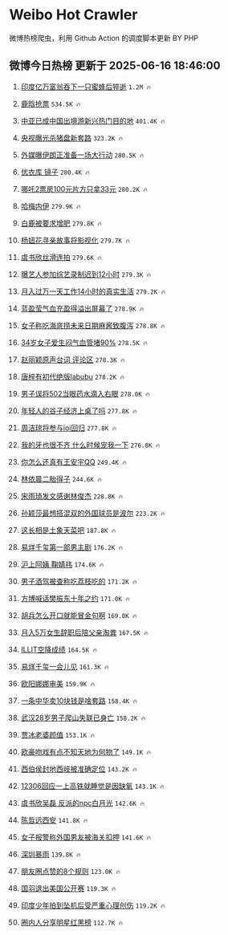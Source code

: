 # Weibo Hot Crawler 



微博热榜爬虫，利用 Github Action 的调度脚本更新 BY PHP 


## 微博今日热榜 更新于 2025-06-16 18:46:00 
1. [印度亿万富翁吞下一只蜜蜂后猝逝](https://s.weibo.com/weibo?q=%23%E5%8D%B0%E5%BA%A6%E4%BA%BF%E4%B8%87%E5%AF%8C%E7%BF%81%E5%90%9E%E4%B8%8B%E4%B8%80%E5%8F%AA%E8%9C%9C%E8%9C%82%E5%90%8E%E7%8C%9D%E9%80%9D%23&t=31&band_rank=1&Refer=top) `1.2M 🔥` 

1. [鹿晗抢票](https://s.weibo.com/weibo?q=%E9%B9%BF%E6%99%97%E6%8A%A2%E7%A5%A8&t=31&band_rank=2&Refer=top) `534.5K 🔥` 

1. [中亚已成中国出境游新兴热门目的地](https://s.weibo.com/weibo?q=%23%E4%B8%AD%E4%BA%9A%E5%B7%B2%E6%88%90%E4%B8%AD%E5%9B%BD%E5%87%BA%E5%A2%83%E6%B8%B8%E6%96%B0%E5%85%B4%E7%83%AD%E9%97%A8%E7%9B%AE%E7%9A%84%E5%9C%B0%23&t=31&band_rank=3&Refer=top) `401.4K 🔥` 

1. [央视曝光杀猪盘新套路](https://s.weibo.com/weibo?q=%23%E5%A4%AE%E8%A7%86%E6%9B%9D%E5%85%89%E6%9D%80%E7%8C%AA%E7%9B%98%E6%96%B0%E5%A5%97%E8%B7%AF%23&t=31&band_rank=4&Refer=top) `323.2K 🔥` 

1. [外媒曝伊朗正准备一场大行动](https://s.weibo.com/weibo?q=%23%E5%A4%96%E5%AA%92%E6%9B%9D%E4%BC%8A%E6%9C%97%E6%AD%A3%E5%87%86%E5%A4%87%E4%B8%80%E5%9C%BA%E5%A4%A7%E8%A1%8C%E5%8A%A8%23&t=31&band_rank=5&Refer=top) `280.5K 🔥` 

1. [优衣库 镜子](https://s.weibo.com/weibo?q=%E4%BC%98%E8%A1%A3%E5%BA%93%20%E9%95%9C%E5%AD%90&t=31&band_rank=6&Refer=top) `280.4K 🔥` 

1. [哪吒2票房100元片方只拿33元](https://s.weibo.com/weibo?q=%23%E5%93%AA%E5%90%922%E7%A5%A8%E6%88%BF100%E5%85%83%E7%89%87%E6%96%B9%E5%8F%AA%E6%8B%BF33%E5%85%83%23&t=31&band_rank=7&Refer=top) `280.2K 🔥` 

1. [哈梅内伊](https://s.weibo.com/weibo?q=%E5%93%88%E6%A2%85%E5%86%85%E4%BC%8A&t=31&band_rank=8&Refer=top) `279.9K 🔥` 

1. [白鹿被要求增肥](https://s.weibo.com/weibo?q=%E7%99%BD%E9%B9%BF%E8%A2%AB%E8%A6%81%E6%B1%82%E5%A2%9E%E8%82%A5&t=31&band_rank=9&Refer=top) `279.8K 🔥` 

1. [杨妞花寻亲故事将影视化](https://s.weibo.com/weibo?q=%23%E6%9D%A8%E5%A6%9E%E8%8A%B1%E5%AF%BB%E4%BA%B2%E6%95%85%E4%BA%8B%E5%B0%86%E5%BD%B1%E8%A7%86%E5%8C%96%23&t=31&band_rank=10&Refer=top) `279.7K 🔥` 

1. [虞书欣丝滑连拍](https://s.weibo.com/weibo?q=%23%E8%99%9E%E4%B9%A6%E6%AC%A3%E4%B8%9D%E6%BB%91%E8%BF%9E%E6%8B%8D%23&t=31&band_rank=11&Refer=top) `279.6K 🔥` 

1. [曝艺人参加综艺录制迟到12小时](https://s.weibo.com/weibo?q=%23%E6%9B%9D%E8%89%BA%E4%BA%BA%E5%8F%82%E5%8A%A0%E7%BB%BC%E8%89%BA%E5%BD%95%E5%88%B6%E8%BF%9F%E5%88%B012%E5%B0%8F%E6%97%B6%23&t=31&band_rank=12&Refer=top) `279.3K 🔥` 

1. [月入过万一天工作14小时的真实生活](https://s.weibo.com/weibo?q=%E6%9C%88%E5%85%A5%E8%BF%87%E4%B8%87%E4%B8%80%E5%A4%A9%E5%B7%A5%E4%BD%9C14%E5%B0%8F%E6%97%B6%E7%9A%84%E7%9C%9F%E5%AE%9E%E7%94%9F%E6%B4%BB&t=31&band_rank=13&Refer=top) `279.2K 🔥` 

1. [蓝盈莹气血充盈得溢出屏幕了](https://s.weibo.com/weibo?q=%E8%93%9D%E7%9B%88%E8%8E%B9%E6%B0%94%E8%A1%80%E5%85%85%E7%9B%88%E5%BE%97%E6%BA%A2%E5%87%BA%E5%B1%8F%E5%B9%95%E4%BA%86&t=31&band_rank=14&Refer=top) `278.9K 🔥` 

1. [女子称吃海底捞未来日期麻酱致腹泻](https://s.weibo.com/weibo?q=%23%E5%A5%B3%E5%AD%90%E7%A7%B0%E5%90%83%E6%B5%B7%E5%BA%95%E6%8D%9E%E6%9C%AA%E6%9D%A5%E6%97%A5%E6%9C%9F%E9%BA%BB%E9%85%B1%E8%87%B4%E8%85%B9%E6%B3%BB%23&t=31&band_rank=15&Refer=top) `278.8K 🔥` 

1. [34岁女子爱生闷气血管堵90%](https://s.weibo.com/weibo?q=%2334%E5%B2%81%E5%A5%B3%E5%AD%90%E7%88%B1%E7%94%9F%E9%97%B7%E6%B0%94%E8%A1%80%E7%AE%A1%E5%A0%B590%25%23&t=31&band_rank=16&Refer=top) `278.5K 🔥` 

1. [赵丽颖原声台词 评论区](https://s.weibo.com/weibo?q=%E8%B5%B5%E4%B8%BD%E9%A2%96%E5%8E%9F%E5%A3%B0%E5%8F%B0%E8%AF%8D%20%E8%AF%84%E8%AE%BA%E5%8C%BA&t=31&band_rank=17&Refer=top) `278.3K 🔥` 

1. [唐梓有初代绝版labubu](https://s.weibo.com/weibo?q=%23%E5%94%90%E6%A2%93%E6%9C%89%E5%88%9D%E4%BB%A3%E7%BB%9D%E7%89%88labubu%23&t=31&band_rank=18&Refer=top) `278.2K 🔥` 

1. [男子误将502当眼药水滴入右眼](https://s.weibo.com/weibo?q=%23%E7%94%B7%E5%AD%90%E8%AF%AF%E5%B0%86502%E5%BD%93%E7%9C%BC%E8%8D%AF%E6%B0%B4%E6%BB%B4%E5%85%A5%E5%8F%B3%E7%9C%BC%23&t=31&band_rank=19&Refer=top) `278.0K 🔥` 

1. [年轻人的谷子经济上桌了吗](https://s.weibo.com/weibo?q=%23%E5%B9%B4%E8%BD%BB%E4%BA%BA%E7%9A%84%E8%B0%B7%E5%AD%90%E7%BB%8F%E6%B5%8E%E4%B8%8A%E6%A1%8C%E4%BA%86%E5%90%97%23&t=31&band_rank=20&Refer=top) `277.8K 🔥` 

1. [周洁琼将参与ioi回归](https://s.weibo.com/weibo?q=%23%E5%91%A8%E6%B4%81%E7%90%BC%E5%B0%86%E5%8F%82%E4%B8%8Eioi%E5%9B%9E%E5%BD%92%23&t=31&band_rank=21&Refer=top) `277.8K 🔥` 

1. [我的牙也很不齐 什么时候宠我一下](https://s.weibo.com/weibo?q=%E6%88%91%E7%9A%84%E7%89%99%E4%B9%9F%E5%BE%88%E4%B8%8D%E9%BD%90%20%E4%BB%80%E4%B9%88%E6%97%B6%E5%80%99%E5%AE%A0%E6%88%91%E4%B8%80%E4%B8%8B&t=31&band_rank=22&Refer=top) `276.8K 🔥` 

1. [你怎么还真有王安宇QQ](https://s.weibo.com/weibo?q=%E4%BD%A0%E6%80%8E%E4%B9%88%E8%BF%98%E7%9C%9F%E6%9C%89%E7%8E%8B%E5%AE%89%E5%AE%87QQ&t=31&band_rank=23&Refer=top) `249.4K 🔥` 

1. [林依晨二胎得子](https://s.weibo.com/weibo?q=%23%E6%9E%97%E4%BE%9D%E6%99%A8%E4%BA%8C%E8%83%8E%E5%BE%97%E5%AD%90%23&t=31&band_rank=24&Refer=top) `244.6K 🔥` 

1. [宋雨琦发文感谢林俊杰](https://s.weibo.com/weibo?q=%23%E5%AE%8B%E9%9B%A8%E7%90%A6%E5%8F%91%E6%96%87%E6%84%9F%E8%B0%A2%E6%9E%97%E4%BF%8A%E6%9D%B0%23&t=31&band_rank=25&Refer=top) `228.8K 🔥` 

1. [孙颖莎最想搭混双的外国球员是波尔](https://s.weibo.com/weibo?q=%23%E5%AD%99%E9%A2%96%E8%8E%8E%E6%9C%80%E6%83%B3%E6%90%AD%E6%B7%B7%E5%8F%8C%E7%9A%84%E5%A4%96%E5%9B%BD%E7%90%83%E5%91%98%E6%98%AF%E6%B3%A2%E5%B0%94%23&t=31&band_rank=26&Refer=top) `223.2K 🔥` 

1. [这长相是土象天菜吧](https://s.weibo.com/weibo?q=%E8%BF%99%E9%95%BF%E7%9B%B8%E6%98%AF%E5%9C%9F%E8%B1%A1%E5%A4%A9%E8%8F%9C%E5%90%A7&t=31&band_rank=27&Refer=top) `187.8K 🔥` 

1. [易烊千玺第一部男主剧](https://s.weibo.com/weibo?q=%23%E6%98%93%E7%83%8A%E5%8D%83%E7%8E%BA%E7%AC%AC%E4%B8%80%E9%83%A8%E7%94%B7%E4%B8%BB%E5%89%A7%23&t=31&band_rank=28&Refer=top) `176.2K 🔥` 

1. [沪上阿姨 鞠婧祎](https://s.weibo.com/weibo?q=%E6%B2%AA%E4%B8%8A%E9%98%BF%E5%A7%A8%20%E9%9E%A0%E5%A9%A7%E7%A5%8E&t=31&band_rank=29&Refer=top) `174.6K 🔥` 

1. [男子酒驾被查称吃荔枝吃的](https://s.weibo.com/weibo?q=%23%E7%94%B7%E5%AD%90%E9%85%92%E9%A9%BE%E8%A2%AB%E6%9F%A5%E7%A7%B0%E5%90%83%E8%8D%94%E6%9E%9D%E5%90%83%E7%9A%84%23&t=31&band_rank=30&Refer=top) `171.2K 🔥` 

1. [方博喊话樊振东十年之约](https://s.weibo.com/weibo?q=%23%E6%96%B9%E5%8D%9A%E5%96%8A%E8%AF%9D%E6%A8%8A%E6%8C%AF%E4%B8%9C%E5%8D%81%E5%B9%B4%E4%B9%8B%E7%BA%A6%23&t=31&band_rank=31&Refer=top) `171.0K 🔥` 

1. [胡兵怎么开口就能冒金句啊](https://s.weibo.com/weibo?q=%23%E8%83%A1%E5%85%B5%E6%80%8E%E4%B9%88%E5%BC%80%E5%8F%A3%E5%B0%B1%E8%83%BD%E5%86%92%E9%87%91%E5%8F%A5%E5%95%8A%23&t=31&band_rank=32&Refer=top) `169.0K 🔥` 

1. [月入5万女生辞职后陪父亲淘粪](https://s.weibo.com/weibo?q=%23%E6%9C%88%E5%85%A55%E4%B8%87%E5%A5%B3%E7%94%9F%E8%BE%9E%E8%81%8C%E5%90%8E%E9%99%AA%E7%88%B6%E4%BA%B2%E6%B7%98%E7%B2%AA%23&t=31&band_rank=33&Refer=top) `167.5K 🔥` 

1. [ILLIT空降成绩](https://s.weibo.com/weibo?q=ILLIT%E7%A9%BA%E9%99%8D%E6%88%90%E7%BB%A9&t=31&band_rank=34&Refer=top) `164.5K 🔥` 

1. [易烊千玺一会儿见](https://s.weibo.com/weibo?q=%23%E6%98%93%E7%83%8A%E5%8D%83%E7%8E%BA%E4%B8%80%E4%BC%9A%E5%84%BF%E8%A7%81%23&t=31&band_rank=35&Refer=top) `161.3K 🔥` 

1. [欧阳娜娜审美](https://s.weibo.com/weibo?q=%E6%AC%A7%E9%98%B3%E5%A8%9C%E5%A8%9C%E5%AE%A1%E7%BE%8E&t=31&band_rank=36&Refer=top) `159.9K 🔥` 

1. [一条中华卖10块钱是啥套路](https://s.weibo.com/weibo?q=%23%E4%B8%80%E6%9D%A1%E4%B8%AD%E5%8D%8E%E5%8D%9610%E5%9D%97%E9%92%B1%E6%98%AF%E5%95%A5%E5%A5%97%E8%B7%AF%23&t=31&band_rank=37&Refer=top) `158.4K 🔥` 

1. [武汉28岁男子爬山失联已身亡](https://s.weibo.com/weibo?q=%23%E6%AD%A6%E6%B1%8928%E5%B2%81%E7%94%B7%E5%AD%90%E7%88%AC%E5%B1%B1%E5%A4%B1%E8%81%94%E5%B7%B2%E8%BA%AB%E4%BA%A1%23&t=31&band_rank=38&Refer=top) `158.2K 🔥` 

1. [贾冰老婆颜值](https://s.weibo.com/weibo?q=%E8%B4%BE%E5%86%B0%E8%80%81%E5%A9%86%E9%A2%9C%E5%80%BC&t=31&band_rank=39&Refer=top) `153.1K 🔥` 

1. [欧豪吻戏有点不知天地为何物了](https://s.weibo.com/weibo?q=%E6%AC%A7%E8%B1%AA%E5%90%BB%E6%88%8F%E6%9C%89%E7%82%B9%E4%B8%8D%E7%9F%A5%E5%A4%A9%E5%9C%B0%E4%B8%BA%E4%BD%95%E7%89%A9%E4%BA%86&t=31&band_rank=40&Refer=top) `149.1K 🔥` 

1. [西伯侯封地西岐被准确定位](https://s.weibo.com/weibo?q=%23%E8%A5%BF%E4%BC%AF%E4%BE%AF%E5%B0%81%E5%9C%B0%E8%A5%BF%E5%B2%90%E8%A2%AB%E5%87%86%E7%A1%AE%E5%AE%9A%E4%BD%8D%23&t=31&band_rank=41&Refer=top) `143.2K 🔥` 

1. [12306回应一上高铁就睡觉是因缺氧](https://s.weibo.com/weibo?q=%2312306%E5%9B%9E%E5%BA%94%E4%B8%80%E4%B8%8A%E9%AB%98%E9%93%81%E5%B0%B1%E7%9D%A1%E8%A7%89%E6%98%AF%E5%9B%A0%E7%BC%BA%E6%B0%A7%23&t=31&band_rank=42&Refer=top) `143.1K 🔥` 

1. [虞书欣吴磊 反派的npc白月光](https://s.weibo.com/weibo?q=%E8%99%9E%E4%B9%A6%E6%AC%A3%E5%90%B4%E7%A3%8A%20%E5%8F%8D%E6%B4%BE%E7%9A%84npc%E7%99%BD%E6%9C%88%E5%85%89&t=31&band_rank=43&Refer=top) `142.6K 🔥` 

1. [陈哲远西安](https://s.weibo.com/weibo?q=%E9%99%88%E5%93%B2%E8%BF%9C%E8%A5%BF%E5%AE%89&t=31&band_rank=44&Refer=top) `141.8K 🔥` 

1. [女子报警称外国男友被海关扣押](https://s.weibo.com/weibo?q=%23%E5%A5%B3%E5%AD%90%E6%8A%A5%E8%AD%A6%E7%A7%B0%E5%A4%96%E5%9B%BD%E7%94%B7%E5%8F%8B%E8%A2%AB%E6%B5%B7%E5%85%B3%E6%89%A3%E6%8A%BC%23&t=31&band_rank=45&Refer=top) `141.6K 🔥` 

1. [深圳暴雨](https://s.weibo.com/weibo?q=%E6%B7%B1%E5%9C%B3%E6%9A%B4%E9%9B%A8&t=31&band_rank=46&Refer=top) `139.8K 🔥` 

1. [朋友圈点赞的8个规则](https://s.weibo.com/weibo?q=%E6%9C%8B%E5%8F%8B%E5%9C%88%E7%82%B9%E8%B5%9E%E7%9A%848%E4%B8%AA%E8%A7%84%E5%88%99&t=31&band_rank=47&Refer=top) `123.0K 🔥` 

1. [国羽退出美国公开赛](https://s.weibo.com/weibo?q=%23%E5%9B%BD%E7%BE%BD%E9%80%80%E5%87%BA%E7%BE%8E%E5%9B%BD%E5%85%AC%E5%BC%80%E8%B5%9B%23&t=31&band_rank=48&Refer=top) `119.3K 🔥` 

1. [印度少年拍到坠机后受严重心理创伤](https://s.weibo.com/weibo?q=%23%E5%8D%B0%E5%BA%A6%E5%B0%91%E5%B9%B4%E6%8B%8D%E5%88%B0%E5%9D%A0%E6%9C%BA%E5%90%8E%E5%8F%97%E4%B8%A5%E9%87%8D%E5%BF%83%E7%90%86%E5%88%9B%E4%BC%A4%23&t=31&band_rank=49&Refer=top) `119.2K 🔥` 

1. [圈内人分享明星红黑榜](https://s.weibo.com/weibo?q=%23%E5%9C%88%E5%86%85%E4%BA%BA%E5%88%86%E4%BA%AB%E6%98%8E%E6%98%9F%E7%BA%A2%E9%BB%91%E6%A6%9C%23&t=31&band_rank=50&Refer=top) `112.7K 🔥` 

